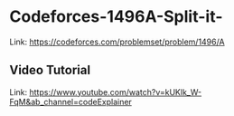 # Codeforces-1496A-Split-it-
Link: https://codeforces.com/problemset/problem/1496/A
## Video Tutorial
Link: https://www.youtube.com/watch?v=kUKlk_W-FqM&ab_channel=codeExplainer
